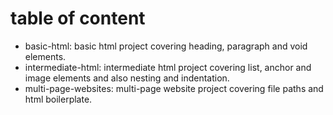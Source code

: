 # table of content
- basic-html: basic html project covering heading, paragraph and void elements.
- intermediate-html: intermediate html project covering list, anchor and image elements and also nesting and indentation.
- multi-page-websites: multi-page website project covering file paths and html boilerplate.
